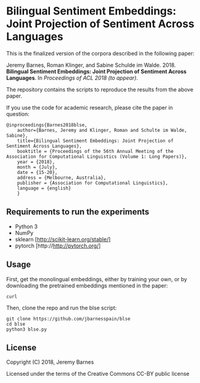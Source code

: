 Bilingual Sentiment Embeddings: Joint Projection of Sentiment Across Languages
==============

This is the finalized version of the corpora described in the following paper:

Jeremy Barnes, Roman Klinger, and Sabine Schulde im Walde. 2018. **Bilingual Sentiment Embeddings: Joint Projection of Sentiment Across Languages**. In *Proceedings of ACL 2018 (to appear)*.

The repository contains the scripts to reproduce the results from the above paper. 


If you use the code for academic research, please cite the paper in question:
```
@inproceedings{Barnes2018blse,
    author={Barnes, Jeremy and Klinger, Roman and Schulte im Walde, Sabine},
    title={Bilingual Sentiment Embeddings: Joint Projection of Sentiment Across Languages},
    booktitle = {Proceedings of the 56th Annual Meeting of the Association for Computational Linguistics (Volume 1: Long Papers)},
    year = {2018},
    month = {July},
    date = {15-20},
    address = {Melbourne, Australia},
    publisher = {Association for Computational Linguistics},
    language = {english}
    }
```


Requirements to run the experiments
--------
- Python 3
- NumPy
- sklearn [http://scikit-learn.org/stable/]
- pytorch [http://http://pytorch.org/]



Usage
--------

First, get the monolingual embeddings, either by training your own,
or by downloading the pretrained embeddings mentioned in the paper:

```
curl 
```


Then, clone the repo and run the blse script:

```
git clone https://github.com/jbarnesspain/blse
cd blse
python3 blse.py
```


License
-------

Copyright (C) 2018, Jeremy Barnes

Licensed under the terms of the Creative Commons CC-BY public license
